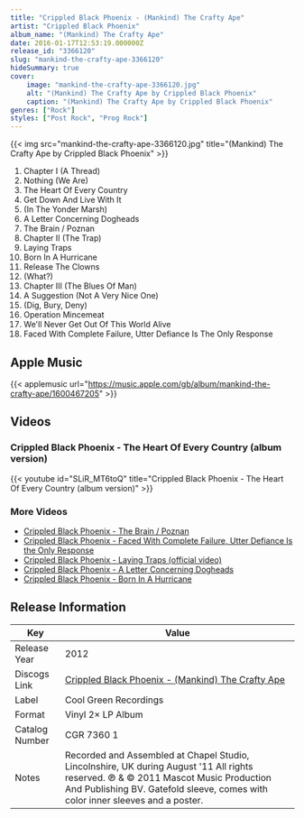```yaml
---
title: "Crippled Black Phoenix - (Mankind) The Crafty Ape"
artist: "Crippled Black Phoenix"
album_name: "(Mankind) The Crafty Ape"
date: 2016-01-17T12:53:19.000000Z
release_id: "3366120"
slug: "mankind-the-crafty-ape-3366120"
hideSummary: true
cover:
    image: "mankind-the-crafty-ape-3366120.jpg"
    alt: "(Mankind) The Crafty Ape by Crippled Black Phoenix"
    caption: "(Mankind) The Crafty Ape by Crippled Black Phoenix"
genres: ["Rock"]
styles: ["Post Rock", "Prog Rock"]
---
```


{{< img src="mankind-the-crafty-ape-3366120.jpg" title="(Mankind) The Crafty Ape by Crippled Black Phoenix" >}}

<!-- section break -->

1. Chapter I (A Thread)
2. Nothing (We Are)
3. The Heart Of Every Country
4. Get Down And Live With It
5. (In The Yonder Marsh)
6. A Letter Concerning Dogheads
7. The Brain / Poznan
8. Chapter II (The Trap)
9. Laying Traps
10. Born In A Hurricane
11. Release The Clowns
12. (What?)
13. Chapter III (The Blues Of Man)
14. A Suggestion (Not A Very Nice One)
15. (Dig, Bury, Deny)
16. Operation Mincemeat
17. We'll Never Get Out Of This World Alive
18. Faced With Complete Failure, Utter Defiance Is The Only Response

<!-- section break -->




## Apple Music
{{< applemusic url="https://music.apple.com/gb/album/mankind-the-crafty-ape/1600467205" >}}





## Videos
### Crippled Black Phoenix - The Heart Of Every Country (album version)
{{< youtube id="SLiR_MT6toQ" title="Crippled Black Phoenix - The Heart Of Every Country (album version)" >}}<br>

### More Videos

- [Crippled Black Phoenix - The Brain / Poznan](https://www.youtube.com/watch?v=MSg917RuF_k)
- [Crippled Black Phoenix - Faced With Complete Failure, Utter Defiance Is the Only Response](https://www.youtube.com/watch?v=x_-bDI5VBCE)
- [Crippled Black Phoenix - Laying Traps (official video)](https://www.youtube.com/watch?v=-hww41CRS0E)
- [Crippled Black Phoenix - A Letter Concerning Dogheads](https://www.youtube.com/watch?v=MQfypm8ZDgo)
- [Crippled Black Phoenix - Born In A Hurricane](https://www.youtube.com/watch?v=cihKxslHy2o)


## Release Information
|  Key           | Value                                                |
| ---------------| ---------------------------------------------------- |
| Release Year   | 2012                                   |
| Discogs Link   | [Crippled Black Phoenix - (Mankind) The Crafty Ape](https://www.discogs.com/release/3366120-Crippled-Black-Phoenix-Mankind-The-Crafty-Ape) |
| Label          | Cool Green Recordings |
| Format         | Vinyl 2× LP Album |
| Catalog Number | CGR 7360 1 |
| Notes | Recorded and Assembled at Chapel Studio, Lincolnshire, UK during August '11 All rights reserved. ℗ & © 2011 Mascot Music Production And Publishing BV.  Gatefold sleeve, comes with color inner sleeves and a poster. |